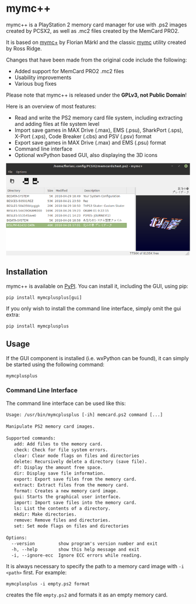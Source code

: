 # mymc++

mymc++ is a PlayStation 2 memory card manager for use with .ps2 images created by PCSX2, as well as .mc2 files created by the MemCard PRO2.

It is based on [mymc+](https://git.sr.ht/~thestr4ng3r/mymcplus) by Florian Märkl and the classic [mymc](http://www.csclub.uwaterloo.ca:11068/mymc/) utility created by Ross Ridge.

Changes that have been made from the original code include the following:

* Added support for MemCard PRO2 .mc2 files
* Usability improvements 
* Various bug fixes

Please note that mymc++ is released under the **GPLv3, not Public Domain**!

Here is an overview of most features:

* Read and write the PS2 memory card file system, including extracting and adding files at file system level
* Import save games in MAX Drive (.max), EMS (.psu), SharkPort (.sps), X-Port (.xps), Code Breaker (.cbs) and PSV (.psv) format
* Export save games in MAX Drive (.max) and EMS (.psu) format
* Command line interface
* Optional wxPython based GUI, also displaying the 3D icons

![Screenshot](screenshot.png)

## Installation

mymc++ is available on [PyPI](https://pypi.org/project/mymcplusplus/).
You can install it, including the GUI, using pip:

```
pip install mymcplusplus[gui]
```

If you only wish to install the command line interface, simply omit the
gui extra:

```
pip install mymcplusplus
```

## Usage

If the GUI component is installed (i.e. wxPython can be found), it can
simply be started using the following command:

```
mymcplusplus
```

### Command Line Interface

The command line interface can be used like this:

```
Usage: /usr/bin/mymcplusplus [-ih] memcard.ps2 command [...]

Manipulate PS2 memory card images.

Supported commands:
   add: Add files to the memory card.
   check: Check for file system errors.
   clear: Clear mode flags on files and directories
   delete: Recursively delete a directory (save file).
   df: Display the amount free space.
   dir: Display save file information.
   export: Export save files from the memory card.
   extract: Extract files from the memory card.
   format: Creates a new memory card image.
   gui: Starts the graphical user interface.
   import: Import save files into the memory card.
   ls: List the contents of a directory.
   mkdir: Make directories.
   remove: Remove files and directories.
   set: Set mode flags on files and directories

Options:
  --version         show program's version number and exit
  -h, --help        show this help message and exit
  -i, --ignore-ecc  Ignore ECC errors while reading.
```

It is always necessary to specify the path to a memory card image
with `-i <path>` first. For example:

```
mymcplusplus -i empty.ps2 format
```

creates the file `empty.ps2` and formats it as an empty memory card.
